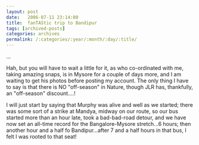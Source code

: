 ```yaml
---
layout: post
date:	2006-07-11 23:14:00
title:  fanTAStic trip to Bandipur
tags: [archived-posts]
categories: archives
permalink: /:categories/:year/:month/:day/:title/
---
```

...

Hah, but you will have to wait a little for it, as <lj user="sainath"> who co-ordinated with me, taking amazing snaps, is in Mysore for a couple of days more, and I am waiting to get his photos before posting my account. The only thing I have to say is that there is NO "off-season" in Nature, though JLR has, thankfully, an "off-season" discount....!

I will just start by saying that Murphy was alive and well as we started; there was some sort of&nbsp;a strike at Mandya, midway on our route, so our bus started more than an hour late, took a bad-bad-road detour, and we have now set an all-time record for the Bangalore-Mysore stretch...6 hours; then another hour and a half fo Bandipur...after 7 and a half hours in that bus, I felt I was rooted to that seat!
